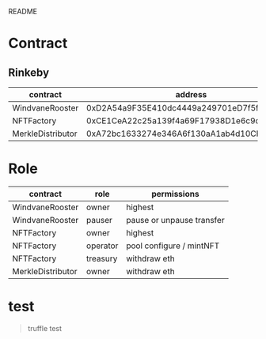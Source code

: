 README

# Contract

## Rinkeby

|contract|address|
|---|---|
|WindvaneRooster|0xD2A54a9F35E410dc4449a249701eD7f5f38D7E29|
|NFTFactory|0xCE1CeA22c25a139f4a69F17938D1e6c9cab3F25f|
|MerkleDistributor|0xA72bc1633274e346A6f130aA1ab4d10CF96Bb23c|

# Role

|contract|role|permissions|
|---|---|---|
|WindvaneRooster|owner| highest|
|WindvaneRooster|pauser| pause or unpause transfer|
|NFTFactory|owner| highest|
|NFTFactory|operator| pool configure / mintNFT |
|NFTFactory|treasury| withdraw eth|
|MerkleDistributor|owner| withdraw eth|


# test
> truffle test
